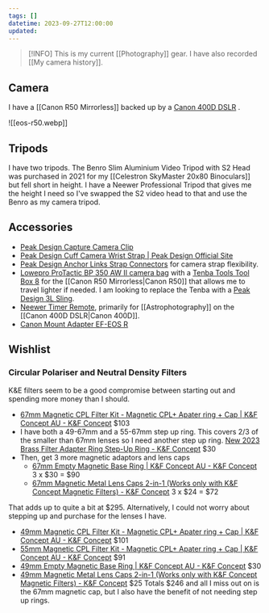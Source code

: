 ```yaml
---
tags: []
datetime: 2023-09-27T12:00:00
updated: 
---
```

> [!INFO] This is my current [[Photography]] gear. I have also recorded [[My camera history]].

## Camera
I have a [[Canon R50 Mirrorless]] backed up by a [Canon 400D DSLR](https://en.wikipedia.org/wiki/Canon_EOS_400D) .

![[eos-r50.webp]]



## Tripods
I have two tripods. The Benro Slim Aluminium Video Tripod with S2 Head was purchased in 2021 for my [[Celestron SkyMaster 20x80 Binoculars]] but fell short in height. I have a Neewer Professional Tripod that gives me the height I need so I've swapped the S2 video head to that and use the Benro as my camera tripod.

## Accessories
- [Peak Design Capture Camera Clip](https://www.peakdesign.com/products/capture)
- [Peak Design Cuff Camera Wrist Strap | Peak Design Official Site](https://au.peakdesign.com/products/cuff)
- [Peak Design Anchor Links Strap Connectors](https://au.peakdesign.com/products/anchor-links) for camera strap flexibility.
- [Lowepro ProTactic BP 350 AW II camera bag](https://www.lowepro.com/au-en/protactic-bp-350-aw-ii-lp37176-grl/) with a [Tenba Tools Tool Box 8](https://tenba.com/tenba-tools-tool-box-8-black/) for the [[Canon R50 Mirrorless|Canon R50]] that allows me to travel lighter if needed. I am looking to replace the Tenba with a [Peak Design 3L Sling](https://au.peakdesign.com/products/everyday-sling/?variant=31374288027725).
- [Neewer Timer Remote](https://neewer.com/collections/trigger-remote-control/products/neewer-timer-remote-for-canon-50d-66600644), primarily for [[Astrophotography]] on the [[Canon 400D DSLR|Canon 400D]].
- [Canon Mount Adapter EF-EOS R](https://www.canon.com.au/accessories-supplies/mount-adapter-ef-eos-r)

## Wishlist

### Circular Polariser and Neutral Density Filters
K&E filters seem to be a good compromise between starting out and spending more money than I should. 
- [67mm Magnetic CPL Filter Kit - Magnetic CPL+ Apater ring + Cap | K&F Concept AU - K&F Concept](https://www.kentfaith.com.au/SKU.1705_67mm-nano-x-cpl-magnetic-filter-high-definition-coated-with-waterproof-scratch-resistant-and-anti-reflection-green-film-with-magnetic-attachment-ring-and-magnetic-metal-cover) $103
- I have both a 49-67mm and a 55-67mm step up ring. This covers 2/3 of the smaller than 67mm lenses so I need another step up ring. [New 2023 Brass Filter Adapter Ring Step-Up Ring - K&F Concept](https://www.kentfaith.com.au/search_step%20up%20lens%20filter/KF05.313_49-67mm-brass-filter-adapter-ring-step-up-ring-compatible-wi) $30
- Then, get 3 more magnetic adaptors and lens caps
	- [67mm Empty Magnetic Base Ring | K&F Concept AU - K&F Concept](https://www.kentfaith.com.au/KF05.288_67mm-empty-magnetic-base-ring-works-only-with-kf-magnetic-quick-swap-system) 3 x $30 = $90
	- [67mm Magnetic Metal Lens Caps 2-in-1 (Works only with K&F Concept Magnetic Filters) - K&F Concept](https://www.kentfaith.com.au/KF04.071_67mm-magnetic-metal-lens-caps-works-only-with-kf-concept-magnetic-filters) 3 x $24 = $72

That adds up to quite a bit at $295. Alternatively, I could not worry about stepping up and purchase for the lenses I have.
- [49mm Magnetic CPL Filter Kit - Magnetic CPL+ Apater ring + Cap | K&F Concept AU - K&F Concept](https://www.kentfaith.com.au/SKU.1700_49mm-nano-x-cpl-magnetic-filter-high-definition-coated-with-waterproof-scratch-resistant-anti-reflection-green-film-with-magnetic-attachment-ring-and-magnetic-metal-cover) $101
- [55mm Magnetic CPL Filter Kit - Magnetic CPL+ Apater ring + Cap | K&F Concept AU - K&F Concept](https://www.kentfaith.com.au/SKU.1702_55mm-nano-x-cpl-magnetic-filter-high-definition-coated-with-waterproof-scratch-resistant-anti-reflection-green-film-with-magnetic-attachment-ring-and-magnetic-metal-cover) $91
- [49mm Empty Magnetic Base Ring | K&F Concept AU - K&F Concept](https://www.kentfaith.com.au/KF05.283_49mm-empty-magnetic-base-ring-works-only-with-kf-magnetic-quick-swap-system) $30
- [49mm Magnetic Metal Lens Caps 2-in-1 (Works only with K&F Concept Magnetic Filters) - K&F Concept](https://www.kentfaith.com.au/KF04.066_49mm-magnetic-metal-lens-caps-works-only-with-kf-concept-magnetic-filters) $25
Totals $246 and all I miss out on is the 67mm magnetic cap, but I also have the benefit of not needing step up rings.

